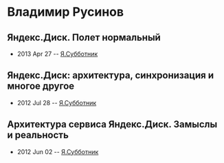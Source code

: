 # Владимир Русинов

## Яндекс.Диск. Полет нормальный
- 2013 Apr 27 -- [Я.Субботник](https://events.yandex.ru/lib/talks/834/)    
## Яндекс.Диск: архитектура, синхронизация и многое другое
- 2012 Jul 28 -- [Я.Субботник](https://events.yandex.ru/lib/talks/313/)    
## Архитектура сервиса Яндекс.Диск. Замыслы и реальность
- 2012 Jun 02 -- [Я.Субботник](https://events.yandex.ru/lib/talks/101/)    
